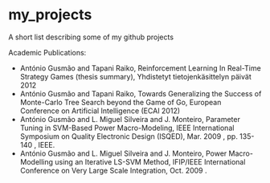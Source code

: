 # my_projects
A short list describing some of my github projects




Academic Publications:
- António Gusmão and Tapani Raiko, Reinforcement Learning In Real-Time Strategy Games (thesis summary), Yhdistetyt tietojenkäsittelyn päivät 2012
- António Gusmão and Tapani Raiko, Towards Generalizing the Success of Monte-Carlo Tree Search beyond the Game of Go, European Conference on Artificial Intelligence (ECAI 2012)
- António Gusmão and L. Miguel Silveira and J. Monteiro, Parameter Tuning in SVM-Based Power Macro-Modeling, IEEE International Symposium on Quality Electronic Design (ISQED), Mar. 2009 , pp. 135-140 , IEEE.
- António Gusmão and L. Miguel Silveira and J. Monteiro, Power Macro-Modelling using an Iterative LS-SVM Method, IFIP/IEEE International Conference on Very Large Scale Integration, Oct. 2009 .


